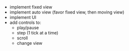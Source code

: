 - implement fixed view
- implement auto view (favor fixed view, then moving view)
- implement UI
- add controls to:
  - play/pause
  - step (1 tick at a time)
  - scroll
  - change view
